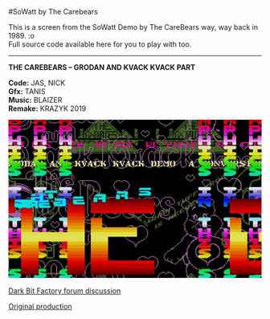 #SoWatt by The Carebears

This is a screen from the SoWatt Demo by The CareBears way, way back in 1989. :o  
Full source code available here for you to play with too.


---

**THE CAREBEARS – GRODAN AND KVACK KVACK PART**

**Code:** JAS, NICK  
**Gfx:** TANIS  
**Music:** BLAIZER  
**Remake:** KRAZYK 2019



![SoWatt Demo Screenshot](tcb-grodan.jpg)

[Dark Bit Factory forum discussion](https://www.dbfinteractive.com/forum/index.php?topic=6827.msg84578#msg84578)

[Original production](https://demozoo.org/productions/71919/)